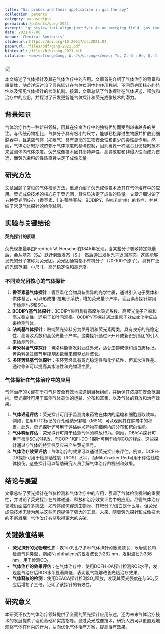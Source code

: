 ```yaml
---
title: "Gas probes and their application in gas therapy"
collection: patents
category: manuscripts
permalink: /patents/gong-2021
excerpt: "<p style='text-align:justify'> As an emerging field, gas therapy attracts increasing attention because of its distinguishing features in disease treatment. However, to achieve a therapeutic effect, the concentration of gas should be carefully controlled. Thus, a suitable and convenient technology is required to monitor the gas concentration in vivo. Besides, the transportation of gas into human body and in vivo biodistribution of gas also need to be evaluated. Among the technologies adopted in gas therapy, fluorescence imaging technology is the first choice due to its high specificity, high sensitivity, and non-invasion. And as the core of fluorescence imaging, the properties of fluorescent dyes directly determine the quality of imaging. So, it is critical to choose suitable gas probes for different purposes. Here, we review common gas detection methods, including a brief introduction of fluorescence, the distinctive properties of five fluorophore cores, and the detection mechanisms of common gas probes. Then, the applications of gas probes in gas delivery, gas release, and gas therapy are summarized. At last, we discuss the potential of developing further intelligent gas probes and fluorescence imaging technologies for gas therapy.</p><img src='/images/GA/gong-2021.jpg' style='width: 400px; border-radius: 20px; display: block; margin: 0 auto;'>"
date: 2021-07-06
venue: 'Chemical Synthesis'
slidesurl: https://doi.org/10.20517/cs.2021.04
paperurl: /files/pdf/gong-2021.pdf
bibtexurl: /files/bib/gong-2021.bib
citation: '<em><strong>Gong, W.-J</strong></em>.; Yu, Z.-Q.; He, Q.-J. Gas Probes and Their Application in Gas Therapy. <em>Chem. Syth.</em>, <strong>2021</strong>. https://doi.org/10.20517/cs.2021.04.'
---
```


<img src='/images/GA/gong-2021.jpg' style='border-radius: 20px; display: block; margin: 0 auto;'>

本文综述了气体探针及其在气体治疗中的应用。文章首先介绍了气体治疗的背景和重要性，随后详细讨论了荧光探针在气体检测中的作用机制、不同荧光团核心的特性以及常见气体探针的检测机制。接着，文章总结了气体探针在气体递送、释放和治疗中的应用，并探讨了开发更智能气体探针和荧光成像技术的潜力。

## 背景知识
气体治疗作为一种新兴领域，因其在疾病治疗中的独特优势而受到越来越多的关注。与传统药物相比，气体分子具有极小的尺寸，能够轻松穿过生物膜并扩散到细胞器中，且某些气体（如氢气）具有更高的生物安全性和更少的毒性副作用。然而，气体治疗的疗效依赖于气体浓度的精确控制，因此需要一种适合且便捷的技术来监测体内气体浓度。荧光成像技术因其高特异性、高灵敏度和非侵入性而成为首选，而荧光染料的性质直接决定了成像质量。

## 研究方法
文章回顾了常见的气体检测方法，重点介绍了荧光成像技术及其在气体治疗中的应用。荧光成像技术的核心在于荧光团，其性质决定了成像的质量。文章详细讨论了五种荧光团核心（香豆素、1,8-萘酰亚胺、BODIPY、呫吨和吡咯）的特性，并总结了常见气体探针的检测机制。

## 实验与关键结论
#### 荧光探针的原理
荧光现象最早由Fredrick W. Herschel在1845年发现，当某些分子吸收特定能量后，会从基态（S₀）跃迁到激发态（S₁），然后通过发射光子返回基态。这些能够发光的分子被称为荧光团。荧光团通常指小有机分子（20-100个原子），具有广泛的光谱范围、小尺寸、高光稳定性和高亮度。

### 不同荧光团核心的气体探针
1. **香豆素基气体探针**：香豆素化合物具有优异的光学性质，通过引入电子受体和供体基团，可以形成推-拉电子系统，增加荧光量子产率。香豆素基探针常用于检测H₂S和SO₂。
2. **BODIPY基气体探针**：BODIPY染料具有高摩尔吸光系数、高荧光量子产率和高光稳定性，适用于长时间观察。BODIPY基探针通过重原子效应或化学反应来检测气体。
3. **呫吨基气体探针**：呫吨荧光染料分为罗丹明和荧光素两类，具有良好的光稳定性、高吸收系数和高荧光量子产率。这类探针通过环开环或新识别基团的引入来检测气体。
4. **菁染料基气体探针**：菁染料能够发射近红外光，适合生物成像和蛋白质标记。菁染料通过调节甲撑基团数量来调整发射波长。
5. **多环芳烃基气体探针**：多环芳烃具有高光稳定性和化学抗性，但其水溶性差。通过修饰可以提高其水溶性和光物理性质。

### 气体探针在气体治疗中的应用
气体治疗的关键在于将气体安全有效地递送到目标组织，并确保其浓度在安全范围内。荧光探针可用于监测气体载体的运输、分布和富集，以及气体的释放和治疗效果。

1. **气体递送评估**：荧光探针可用于监测纳米药物在体内的运输和细胞摄取效率。例如，使用RITC标记的介孔硅纳米颗粒（MSN）可以观察其在肿瘤中的积累。此外，荧光探针还可用于评估纳米药物在细胞内的分布和靶向性能。
2. **气体释放评估**：荧光探针可用于检测气体的释放行为。例如，DEACA探针可用于检测SO₂的释放，而COP-1和Fl-CO-1探针可用于检测CO的释放。这些探针通过与气体的特异性反应来产生荧光信号。
3. **气体治疗效果评估**：气体治疗的效果可以通过荧光探针来评估。例如，DCFH-DA探针可用于检测活性氧（ROS）水平，而MitoTracker Red可用于评估线粒体损伤。这些探针可以帮助研究人员了解气体治疗的机制和效果。

## 结论与展望
文章总结了荧光探针在气体检测和气体治疗中的应用，强调了气体检测机制的重要性，并讨论了荧光探针在气体递送、释放和治疗效果评估中的应用。尽管气体治疗领域仍面临许多挑战，如气体如何穿透生物膜、其靶分子/蛋白是什么等，但荧光成像技术无疑为解决这些问题提供了强大的工具。未来，随着荧光探针和成像技术的不断发展，气体治疗有望取得更大的突破。

## 关键数值结果
- **荧光探针的光物理性质**：表1中列出了多种气体探针的激发波长、发射波长和检测气体类型，例如Naphthalene的激发波长为282 nm，发射波长为336 nm，用于检测CO₂。
- **气体治疗的效果评估**：在气体治疗中，使用DCFH-DA探针检测ROS水平，发现氢气治疗后ROS水平显著降低，表明氢气能够改善光热治疗效果。
- **气体释放的检测**：使用DEACA探针检测SO₂释放，发现其荧光强度在与SO₂反应后增加了三倍，证明了该探针的有效性。

## 研究意义
本研究不仅为气体治疗领域提供了全面的荧光探针应用综述，还为未来气体治疗技术的发展提供了理论基础和实践指导。通过荧光成像技术，研究人员可以更直观地观察气体在体内的行为，从而优化气体治疗方案，提高治疗效果。